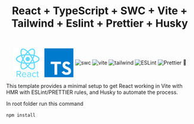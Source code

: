 <h1 align="center"> React + TypeScript + SWC + Vite + Tailwind + Eslint + Prettier + Husky </h1>
<br>

<p align="center"> <img src="https://raw.githubusercontent.com/devicons/devicon/master/icons/react/react-original-wordmark.svg" alt="react" align="center" width="80" height="80"/> <img src="https://raw.githubusercontent.com/devicons/devicon/master/icons/typescript/typescript-original.svg" alt="typescript" align="center" width="80" height="80"/> <img src="https://swc.rs/logo.png" alt="swc" align="center" width="120" height="80"/> <img src="https://github.com/alexZ7000/UsinaEcoCultural/assets/78627928/b82095b6-48ad-42c2-90a3-a2d0ea890da1" alt="vite" align="center" width="80" height="80"/> <img src="https://upload.wikimedia.org/wikipedia/commons/thumb/d/d5/Tailwind_CSS_Logo.svg/1024px-Tailwind_CSS_Logo.svg.png?20230715030042" alt="tailwind" align="center" width="75" height="60" /> <img src="https://external-content.duckduckgo.com/iu/?u=https%3A%2F%2Fmiguelmachado.dev%2Fassets%2Fimg%2F1_3adbbrn3gotbz72xqfo96g.png&f=1&nofb=1&ipt=815bdc1a92129a989194fc10b59209968b7cb74bd6273ab809a219462fffe4e8&ipo=images" alt="ESLint" align="center" width="120" height="80"/> <img src="https://prettier.io/icon.png" alt="Prettier" align="center" width="80" height="80"/> 🐶 </p>

This template provides a minimal setup to get React working in Vite with HMR with ESLint/PRETTIER rules, and Husky to automate the process.

In root folder run this command

```node
npm install
```
